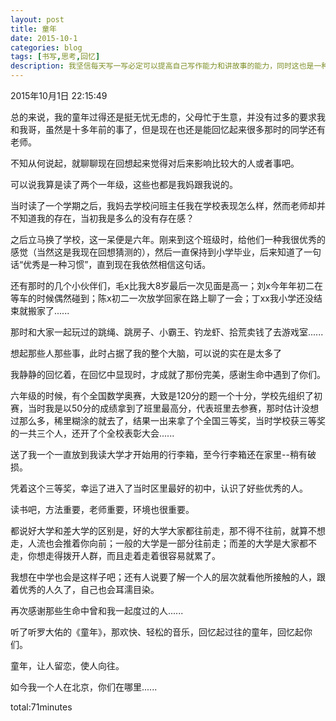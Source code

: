 ```yaml
---
layout: post
title: 童年
date: 2015-10-1
categories: blog
tags: [书写,思考,回忆]
description: 我坚信每天写一写必定可以提高自己写作能力和讲故事的能力，同时这也是一种个人的商业模式，虽然目前必定不能带来受益，但是我相信未来必定会带来好处。
---
```



2015年10月1日 22:15:49

总的来说，我的童年过得还是挺无忧无虑的，父母忙于生意，并没有过多的要求我和我哥，虽然是十多年前的事了，但是现在也还是能回忆起来很多那时的同学还有老师。

不知从何说起，就聊聊现在回想起来觉得对后来影响比较大的人或者事吧。

可以说我算是读了两个一年级，这些也都是我妈跟我说的。

当时读了一个学期之后，我妈去学校问班主任我在学校表现怎么样，然而老师却并不知道我的存在，当初我是多么的没有存在感？

之后立马换了学校，这一呆便是六年。刚来到这个班级时，给他们一种我很优秀的感觉（当然这是我现在回想猜测的），然后一直保持到小学毕业，后来知道了一句话“优秀是一种习惯”，直到现在我依然相信这句话。

还有那时的几个小伙伴们，毛x比我大8岁最后一次见面是高一；刘x今年年初二在等车的时候偶然碰到；陈x初二一次放学回家在路上聊了一会；丁xx我小学还没结束就搬家了......

那时和大家一起玩过的跳绳、跳房子、小霸王、钓龙虾、拾荒卖钱了去游戏室......

想起那些人那些事，此时占据了我的整个大脑，可以说的实在是太多了

我静静的回忆着，在回忆中显现时，才成就了那份完美，感谢生命中遇到了你们。

六年级的时候，有个全国数学奥赛，大致是120分的题一个十分，学校先组织了初赛，当时我是以50分的成绩拿到了班里最高分，代表班里去参赛，那时估计没想过那么多，稀里糊涂的就去了，结果一出来拿了个全国三等奖，当时学校获三等奖的一共三个人，还开了个全校表彰大会......

送了我一个一直放到我读大学才开始用的行李箱，至今行李箱还在家里--稍有破损。

凭着这个三等奖，幸运了进入了当时区里最好的初中，认识了好些优秀的人。

读书吧，方法重要，老师重要，环境也很重要。

都说好大学和差大学的区别是，好的大学大家都往前走，那不得不往前，就算不想走，人流也会推着你向前；一般的大学是一部分往前走；而差的大学是大家都不走，你想走得拨开人群，而且走着走着很容易就累了。

我想在中学也会是这样子吧；还有人说要了解一个人的层次就看他所接触的人，跟着优秀的人久了，自己也会耳濡目染。

再次感谢那些生命中曾和我一起度过的人......

听了听罗大佑的《童年》，那欢快、轻松的音乐，回忆起过往的童年，回忆起你们。

童年，让人留恋，使人向往。

如今我一个人在北京，你们在哪里......

total:71minutes